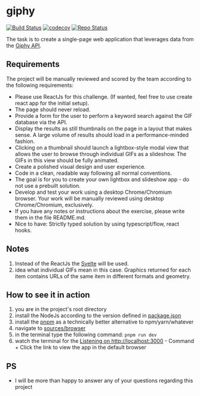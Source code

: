 # giphy

[![Build Status](https://travis-ci.com/Dmitry-N-Medvedev/giphy.svg?branch=main)](https://travis-ci.com/Dmitry-N-Medvedev/giphy)
[![codecov](https://codecov.io/gh/Dmitry-N-Medvedev/giphy/branch/main/graph/badge.svg?token=XAUREOB4X3)](https://codecov.io/gh/Dmitry-N-Medvedev/giphy)
[![Repo Status](https://apis.deepjyoti30.dev/repostatus/badge?repo=Dmitry-N-Medvedev/giphy&style=flat)](https://github.com/Dmitry-N-Medvedev/giphy)

The task is to create a single-page web application that leverages data from the [Giphy API](https://github.com/Giphy/GiphyAPI ).

## Requirements

The project will be manually reviewed and scored by the team according to the following requirements:

* Please use ReactJs for this challenge. (If wanted, feel free to use create react app for the initial setup).
* The page should never reload.
* Provide a form for the user to perform a keyword search against the GIF database via the API.
* Display the results as still thumbnails on the page in a layout that makes sense. A large volume of results should load in a performance-minded fashion.
* Clicking on a thumbnail should launch a lightbox-style modal view that allows the user to browse through individual GIFs as a slideshow. The GIFs in this view should be fully animated.
* Create a polished visual design and user experience.
* Code in a clean, readable way following all normal conventions.
* The goal is for you to create your own lightbox and slideshow app - do not use a prebuilt solution.
* Develop and test your work using a desktop Chrome/Chromium browser. Your work will be manually reviewed using desktop Chrome/Chromium, exclusively.
* If you have any notes or instructions about the exercise, please write them in the file README.md.
* Nice to have: Strictly typed solution by using typescript/flow, react hooks.

## Notes

1. Instead of the ReactJs the [Svelte](https://svelte.dev/) will be used.
2. idea what individual GIFs mean in this case. Graphics returned for each item contains URLs of the same item in different formats and geometry.

## How to see it in action

1. you are in the project's root directory
2. install the NodeJs according to the version defined in [package.json](package.json)
3. install the [pnpm](https://pnpm.js.org/en/installation) as a technically better alternative to npm/yarn/whatever
4. navigate to [sources/browser](sources/browser)
5. in the terminal type the following command: `pnpm run dev`
6. watch the terminal for the [Listening on http://localhost:3000](http://localhost:3000) - Command + Click the link to view the app in the default browser

## PS

* I will be more than happy to answer any of your questions regarding this project
